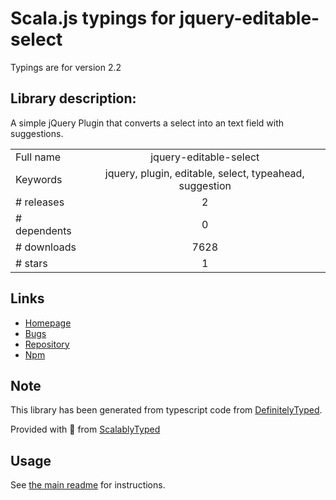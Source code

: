 
# Scala.js typings for jquery-editable-select

Typings are for version 2.2

## Library description:
A simple jQuery Plugin that converts a select into an text field with suggestions.

|                    |                 |
| ------------------ | :-------------: |
| Full name          | jquery-editable-select |
| Keywords           | jquery, plugin, editable, select, typeahead, suggestion |
| # releases         | 2 |
| # dependents       | 0 |
| # downloads        | 7628 |
| # stars            | 1 |

## Links
- [Homepage](https://github.com/indrimuska/jquery-editable-select)
- [Bugs](https://github.com/indrimuska/jquery-editable-select/issues)
- [Repository](https://github.com/indrimuska/jquery-editable-select)
- [Npm](https://www.npmjs.com/package/jquery-editable-select)
    


## Note
This library has been generated from typescript code from [DefinitelyTyped](https://definitelytyped.org).

Provided with :purple_heart: from [ScalablyTyped](https://github.com/oyvindberg/ScalablyTyped)

## Usage
See [the main readme](../../readme.md) for instructions.


